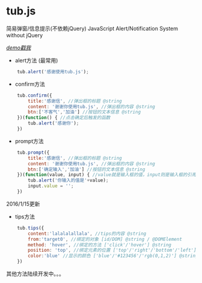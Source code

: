 # tub.js
简易弹窗/信息提示(不依赖jQuery) JavaScript Alert/Notification System without jQuery

*[demo戳我](http://www.4szu.com/tub)*
- alert方法 (最常用)

```javascript
	tub.alert('感谢使用tub.js');
```

- confirm方法 

```javascript
	tub.confirm({
	    title:'感谢信', //弹出框的标题 @string
	    content: '谢谢你使用tub.js', //弹出框的内容 @string
	    btn:['不客气','加油'] //按钮的文本信息 @string
	})(function() { //点击确定后触发的函数
	    tub.alert('感谢你'); 
	})
```

- prompt方法

```javascript
	tub.prompt({
	    title:'感谢信', //弹出框的标题 @string
	    content: '谢谢你使用tub.js', //弹出框的内容 @string
	    btn:['确定输入','加油'] //按钮的文本信息 @string
	})(function(value, input) { //value就是输入框的值，input则是输入框的引用
	    tub.alert('你输入的值是'+value);
	    input.value = '';
	})
```

2016/1/15更新

- tips方法

```javascript
	tub.tips({
		content:'lalalalallala', //tips的内容 @string 
		from:'target0', //绑定的对象 [id/DOM] @string / @DOMElement
		method: 'hover', //绑定的方法 ['click'/'hover'] @string
		position: 'top', //绑定元素的位置 ['top'/'right'/'bottom'/'left'] @string
		color:'blue' //显示的颜色 ['blue'/'#123456'/'rgb(0,1,2)'] @string
	})
```

其他方法陆续开发中。。。